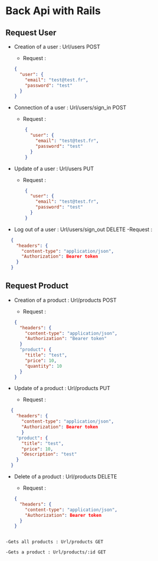 # Back Api with Rails

## Request User

- Creation of a user : Url/users POST

  - Request :

  ```json
  {
    "user": {
      "email": "test@test.fr",
      "password": "test"
    }
  }
  ```

- Connection of a user : Url/users/sign_in POST

  - Request :

  ```json
      {
        "user": {
          "email": "test@test.fr",
          "password": "test"
        }
      }

  ```

- Update of a user : Url/users PUT

  - Request :

  ```json
      {
        "user": {
          "email": "test@test.fr",
          "password": "test"
        }
      }

  ```

- Log out of a user : Url/users/sign_out DELETE
  -Request :

```json
  {
    "headers": {
      "content-type": "application/json",
      "Authorization": Bearer token
    }
  }
```

## Request Product

- Creation of a product : Url/products POST

  - Request :

  ```json
  {
    "headers": {
      "content-type": "application/json",
      "Authorization": "Bearer token"
    }
    "product": {
      "title": "test",
      "price": 10,
      "quantity": 10
    }
  }
  ```

- Update of a product : Url/products PUT

  - Request :

```json
  {
    "headers": {
      "content-type": "application/json",
      "Authorization": Bearer token
      }
    "product": {
      "title": "test",
      "price": 10,
      "description": "test"
    }
  }
```

- Delete of a product : Url/products DELETE

  - Request :

  ```json
  {
    "headers": {
      "content-type": "application/json",
      "Authorization": Bearer token
    }
  }
```

-Gets all products : Url/products GET

-Gets a product : Url/products/:id GET
